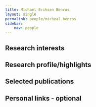 ```yaml
---
title: Michael Eriksen Benros
layout: single
permalink: people/micheal_benros
sidebar:
    nav: people
---
```





## Research interests


## Research profile/highlights

## Selected publications

## Personal links - optional